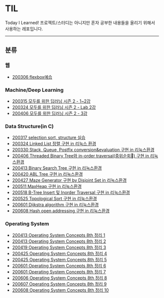 # TIL
Today I Learned!
프로젝트/스터디는 아니지만 혼자 공부한 내용들을 올리기 위해서 사용하는 레포입니다.

<hr>

## 분류

### 웹
- [200306 flexbox예습](https://github.com/SeongIkKim/TIL/blob/master/Flexbox(20.03.06)/flexpractice.html)

### Machine/Deep Learning
- [200315 모두를 위한 딥러닝 시즌 2 - 1~2강](https://github.com/SeongIkKim/TIL/blob/master/DLZeroToAll/200315_lecture_1~2.md)
- [200324 모두를 위한 딥러닝 시즌 2 - Lab 2강](https://github.com/SeongIkKim/TIL/blob/master/DLZeroToAll/200324_Lab_2.md)
- [200406 모두를 위한 딥러닝 시즌 2 - 3강](https://github.com/SeongIkKim/TIL/blob/master/DLZeroToAll/200406_lecture_3.md)

### Data Structure(in C)
- [200317 selection sort, structure 실습](https://github.com/SeongIkKim/TIL/blob/master/DataStructure/lab_1/200317_DS.md)
- [200324 Linked List 정렬 구현 in 리눅스 환경](https://github.com/SeongIkKim/TIL/blob/master/DataStructure/lab_2/p2.c)
- [200330 Stack, Queue, Postfix conversion&evaluation 구현 in 리눅스환경](https://github.com/SeongIkKim/TIL/blob/master/DataStructure/lab_3)
- [200406 Threaded Binary Tree와 in-order traversal(중위순회) 구현 in 리눅스환경](https://github.com/SeongIkKim/TIL/blob/master/DataStructure/lab_4/p4.c)
- [200413 Binary Search Tree 구현 in 리눅스환경](https://github.com/SeongIkKim/TIL/blob/master/DataStructure/lab_5/p5.c)
- [200420 ABL Tree 구현 in 리눅스환경](https://github.com/SeongIkKim/TIL/blob/master/DataStructure/lab_6/p6.c)
- [200427 Maze Generator 구현 by Disjoint Set in 리눅스환경](https://github.com/SeongIkKim/TIL/blob/master/DataStructure/lab_7/p7.c)
- [200511 MaxHeap 구현 in 리눅스환경](https://github.com/SeongIkKim/TIL/blob/master/DataStructure/lab_8/p8.c)
- [200518 B-Tree Insert 및 Inorder Traversal 구현 in 리눅스환경](https://github.com/SeongIkKim/TIL/blob/master/DataStructure/lab_9/p9.c)
- [200525 Topological Sort 구현 in 리눅스환경](https://github.com/SeongIkKim/TIL/blob/master/DataStructure/lab_10/p10.c)
- [200601 Dijkstra algorithm 구현 in 리눅스환경](https://github.com/SeongIkKim/TIL/blob/master/DataStructure/lab_11/p11.c)
- [200608 Hash open addressing 구현 in 리눅스환경](https://github.com/SeongIkKim/TIL/blob/master/DataStructure/lab_12/p12.c)

### Operating System
- [200413 Operating System Concepts 8th 정리 1](https://github.com/SeongIkKim/TIL/blob/master/OperatingSystem/200413_OS_1.md)
- [200413 Operating System Concepts 8th 정리 2](https://github.com/SeongIkKim/TIL/blob/master/OperatingSystem/200414_OS_2.md)
- [200419 Operating System Concepts 8th 정리 3](https://github.com/SeongIkKim/TIL/blob/master/OperatingSystem/200419_OS_3.md)
- [200425 Operating System Concepts 8th 정리 4](https://github.com/SeongIkKim/TIL/blob/master/OperatingSystem/200425_OS_4.md)
- [200425 Operating System Concepts 8th 정리 5](https://github.com/SeongIkKim/TIL/blob/master/OperatingSystem/200514_OS_5.md)
- [200601 Operating System Concepts 8th 정리 6](https://github.com/SeongIkKim/TIL/blob/master/OperatingSystem/200601_OS_6.md)
- [200601 Operating System Concepts 8th 정리 7](https://github.com/SeongIkKim/TIL/blob/master/OperatingSystem/200603_OS_7.md)
- [200606 Operating System Concepts 8th 정리 8](https://github.com/SeongIkKim/TIL/blob/master/OperatingSystem/200606_OS_8.md)
- [200607 Operating System Concepts 8th 정리 9](https://github.com/SeongIkKim/TIL/blob/master/OperatingSystem/200607_OS_9.md)
- [200608 Operating System Concepts 8th 정리 10](https://github.com/SeongIkKim/TIL/blob/master/OperatingSystem/200608_OS_10.md)